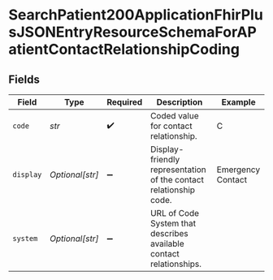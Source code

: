 # SearchPatient200ApplicationFhirPlusJSONEntryResourceSchemaForAPatientContactRelationshipCoding


## Fields

| Field                                                              | Type                                                               | Required                                                           | Description                                                        | Example                                                            |
| ------------------------------------------------------------------ | ------------------------------------------------------------------ | ------------------------------------------------------------------ | ------------------------------------------------------------------ | ------------------------------------------------------------------ |
| `code`                                                             | *str*                                                              | :heavy_check_mark:                                                 | Coded value for contact relationship.                              | C                                                                  |
| `display`                                                          | *Optional[str]*                                                    | :heavy_minus_sign:                                                 | Display-friendly representation of the contact relationship code.  | Emergency Contact                                                  |
| `system`                                                           | *Optional[str]*                                                    | :heavy_minus_sign:                                                 | URL of Code System that describes available contact relationships. |                                                                    |